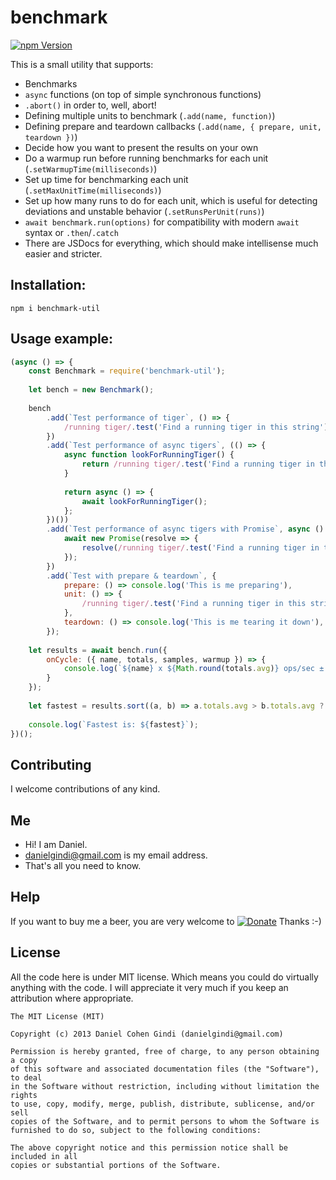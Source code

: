 # benchmark

[![npm Version](https://badge.fury.io/js/benchmark-util.png)](https://npmjs.org/package/benchmark-util)

This is a small utility that supports:
* Benchmarks
* `async` functions (on top of simple synchronous functions)
* `.abort()` in order to, well, abort!
* Defining multiple units to benchmark (`.add(name, function)`)
* Defining prepare and teardown callbacks (`.add(name, { prepare, unit, teardown })`)
* Decide how you want to present the results on your own
* Do a warmup run before running benchmarks for each unit (`.setWarmupTime(milliseconds)`)
* Set up time for benchmarking each unit (`.setMaxUnitTime(milliseconds)`) 
* Set up how many runs to do for each unit, which is useful for detecting deviations and unstable behavior (`.setRunsPerUnit(runs)`)
* `await benchmark.run(options)` for compatibility with modern `await` syntax or `.then`/`.catch`
* There are JSDocs for everything, which should make intellisense much easier and stricter.

## Installation:

```
npm i benchmark-util
```
  
## Usage example:

```javascript
(async () => {
    const Benchmark = require('benchmark-util');
    
    let bench = new Benchmark();
    
    bench
        .add(`Test performance of tiger`, () => {
            /running tiger/.test('Find a running tiger in this string');
        })
        .add(`Test performance of async tigers`, (() => {
            async function lookForRunningTiger() {
                return /running tiger/.test('Find a running tiger in this string');
            }
            
            return async () => {
                await lookForRunningTiger();
            };
        })())
        .add(`Test performance of async tigers with Promise`, async () => {
            await new Promise(resolve => {
                resolve(/running tiger/.test('Find a running tiger in this string'));
            });
        })
        .add(`Test with prepare & teardown`, {
            prepare: () => console.log('This is me preparing'),
            unit: () => {
                /running tiger/.test('Find a running tiger in this string');
            },
            teardown: () => console.log('This is me tearing it down'),
        });
    
    let results = await bench.run({
        onCycle: ({ name, totals, samples, warmup }) => {
            console.log(`${name} x ${Math.round(totals.avg)} ops/sec ± ${Math.round((totals.stdDev / totals.avg) * 10000) / 100}% (${totals.runs} runs sampled)`);
        }
    });
    
    let fastest = results.sort((a, b) => a.totals.avg > b.totals.avg ? -1 : a.totals.avg < b.totals.avg ? 1 : 0)[0].name;
    
    console.log(`Fastest is: ${fastest}`);
})();

```

## Contributing

I welcome contributions of any kind.

## Me
* Hi! I am Daniel.
* danielgindi@gmail.com is my email address.
* That's all you need to know.

## Help

If you want to buy me a beer, you are very welcome to
[![Donate](https://www.paypalobjects.com/en_US/i/btn/btn_donate_LG.gif)](https://www.paypal.com/cgi-bin/webscr?cmd=_s-xclick&hosted_button_id=G6CELS3E997ZE)
 Thanks :-)

## License

All the code here is under MIT license. Which means you could do virtually anything with the code.
I will appreciate it very much if you keep an attribution where appropriate.

    The MIT License (MIT)

    Copyright (c) 2013 Daniel Cohen Gindi (danielgindi@gmail.com)

    Permission is hereby granted, free of charge, to any person obtaining a copy
    of this software and associated documentation files (the "Software"), to deal
    in the Software without restriction, including without limitation the rights
    to use, copy, modify, merge, publish, distribute, sublicense, and/or sell
    copies of the Software, and to permit persons to whom the Software is
    furnished to do so, subject to the following conditions:

    The above copyright notice and this permission notice shall be included in all
    copies or substantial portions of the Software.